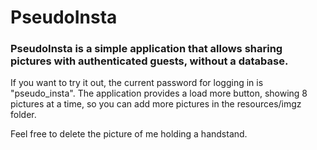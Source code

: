 # PseudoInsta

### PseudoInsta is a simple application that allows sharing pictures with authenticated guests, without a database.

If you want to try it out, the current password for logging in is "pseudo_insta". The application provides a load more button, showing 8 pictures at a time, so you can add more pictures in the resources/imgz folder.

Feel free to delete the picture of me holding a handstand.
